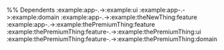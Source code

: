 
%% Dependents
:example:app-.->:example:ui
:example:app-.->:example:domain
:example:app-.->:example:theNewThing:feature
:example:app-.->:example:thePremiumThing:feature
:example:thePremiumThing:feature-.->:example:thePremiumThing:ui
:example:thePremiumThing:feature-.->:example:thePremiumThing:domain
```